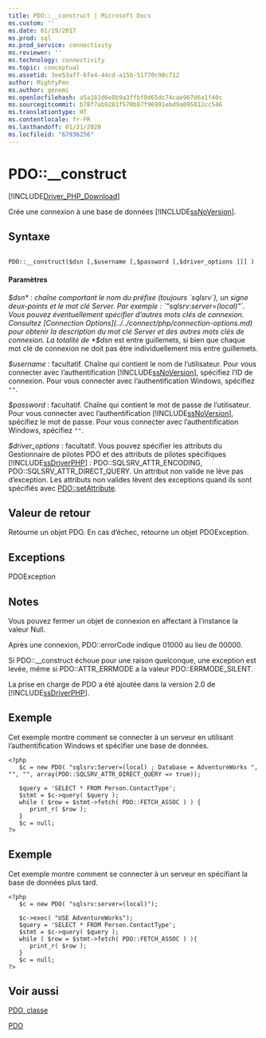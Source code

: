 ```yaml
---
title: PDO::__construct | Microsoft Docs
ms.custom: ''
ms.date: 01/19/2017
ms.prod: sql
ms.prod_service: connectivity
ms.reviewer: ''
ms.technology: connectivity
ms.topic: conceptual
ms.assetid: 3ee53aff-6fe4-44cd-a15b-51770c98c712
author: MightyPen
ms.author: genemi
ms.openlocfilehash: a5a181d6e8b9a3ffbf9d65dc74cae967d6a1f40c
ms.sourcegitcommit: b78f7ab9281f570b87f96991ebd9a095812cc546
ms.translationtype: HT
ms.contentlocale: fr-FR
ms.lasthandoff: 01/31/2020
ms.locfileid: "67936256"
---
```

# <a name="pdo__construct"></a>PDO::__construct
[!INCLUDE[Driver_PHP_Download](../../includes/driver_php_download.md)]

Crée une connexion à une base de données [!INCLUDE[ssNoVersion](../../includes/ssnoversion-md.md)].  
  
## <a name="syntax"></a>Syntaxe  
  
```  
  
PDO::__construct($dsn [,$username [,$password [,$driver_options ]]] )  
```  
  
#### <a name="parameters"></a>Paramètres  
*$dsn* : chaîne comportant le nom du préfixe (toujours `sqlsrv`), un signe deux-points et le mot clé Server. Par exemple : `"sqlsrv:server=(local)"`. Vous pouvez éventuellement spécifier d’autres mots clés de connexion. Consultez [Connection Options](../../connect/php/connection-options.md) pour obtenir la description du mot clé Server et des autres mots clés de connexion. La totalité de *$dsn* est entre guillemets, si bien que chaque mot clé de connexion ne doit pas être individuellement mis entre guillemets.  
  
*$username* : facultatif. Chaîne qui contient le nom de l’utilisateur. Pour vous connecter avec l’authentification [!INCLUDE[ssNoVersion](../../includes/ssnoversion-md.md)], spécifiez l’ID de connexion. Pour vous  connecter avec l’authentification Windows, spécifiez `""`.  
  
*$password* : facultatif. Chaîne qui contient le mot de passe de l’utilisateur. Pour vous connecter avec l’authentification [!INCLUDE[ssNoVersion](../../includes/ssnoversion-md.md)], spécifiez le mot de passe. Pour vous  connecter avec l’authentification Windows, spécifiez `""`.  
  
*$driver_options* : facultatif. Vous pouvez spécifier les attributs du Gestionnaire de pilotes PDO et des attributs de pilotes spécifiques [!INCLUDE[ssDriverPHP](../../includes/ssdriverphp_md.md)] : PDO::SQLSRV_ATTR_ENCODING, PDO::SQLSRV_ATTR_DIRECT_QUERY. Un attribut non valide ne lève pas d’exception. Les attributs non valides lèvent des exceptions quand ils sont spécifiés avec [PDO::setAttribute](../../connect/php/pdo-setattribute.md).  
  
## <a name="return-value"></a>Valeur de retour  
Retourne un objet PDO. En cas d’échec, retourne un objet PDOException.  
  
## <a name="exceptions"></a>Exceptions  
PDOException  
  
## <a name="remarks"></a>Notes  
Vous pouvez fermer un objet de connexion en affectant à l’instance la valeur Null.  
  
Après une connexion, PDO::errorCode indique 01000 au lieu de 00000.  
  
Si PDO::__construct échoue pour une raison quelconque, une exception est levée, même si PDO::ATTR_ERRMODE a la valeur PDO::ERRMODE_SILENT.  
  
La prise en charge de PDO a été ajoutée dans la version 2.0 de [!INCLUDE[ssDriverPHP](../../includes/ssdriverphp_md.md)].  
  
## <a name="example"></a>Exemple  
Cet exemple montre comment se connecter à un serveur en utilisant l’authentification Windows et spécifier une base de données.  
  
```  
<?php  
   $c = new PDO( "sqlsrv:Server=(local) ; Database = AdventureWorks ", "", "", array(PDO::SQLSRV_ATTR_DIRECT_QUERY => true));   
  
   $query = 'SELECT * FROM Person.ContactType';   
   $stmt = $c->query( $query );   
   while ( $row = $stmt->fetch( PDO::FETCH_ASSOC ) ) {   
      print_r( $row );   
   }  
   $c = null;   
?>  
```  
  
## <a name="example"></a>Exemple  
Cet exemple montre comment se connecter à un serveur en spécifiant la base de données plus tard.  
  
```  
<?php  
   $c = new PDO( "sqlsrv:server=(local)");  
  
   $c->exec( "USE AdventureWorks");  
   $query = 'SELECT * FROM Person.ContactType';  
   $stmt = $c->query( $query );  
   while ( $row = $stmt->fetch( PDO::FETCH_ASSOC ) ){  
      print_r( $row );  
   }  
   $c = null;  
?>  
```  
  
## <a name="see-also"></a>Voir aussi  
[PDO, classe](../../connect/php/pdo-class.md)

[PDO](https://php.net/manual/book.pdo.php)  
  
